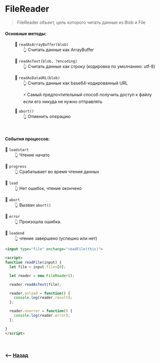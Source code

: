 # FileReader
> FileReader объект, цель которого читать данные из Blob и File

#### Основные методы:

&emsp;&emsp; 💠 `readAsArrayBuffer(blob)`   
&emsp;&emsp;&emsp;&emsp; 👆 Считать данные как ArrayBuffer


&emsp;&emsp; 💠 `readAsText(blob, ?encoding)`  
&emsp;&emsp;&emsp;&emsp; 👆 Считать данные как строку (кодировка по умолчанию: utf-8)


&emsp;&emsp; 💠 `readAsDataURL(blob)`  
&emsp;&emsp;&emsp;&emsp; 👆 Считать данные как base64-кодированный URL  


&emsp;&emsp;&emsp;&emsp; ⚡️ Самый предпочтительный способ получить доступ к файлу  
&emsp;&emsp;&emsp;&emsp; если его никуда не нужно отправлять

&emsp;&emsp; 💠 `abort()`  
&emsp;&emsp;&emsp;&emsp; 👆 Отменить операцию

<br>

#### События процессов:

🎯 `loadstart`  
&emsp;&emsp; 👆 Чтение начато

🎯 `progress`  
&emsp;&emsp; 👆 Срабатывает во время чтения данных

🎯 `load`  
&emsp;&emsp; 👆 Нет ошибок, чтение окончено

🎯 `abort`  
&emsp;&emsp; 👆 Вызван `abort()`

🎯 `error`  
&emsp;&emsp; 👆 Произошла ошибка.

🎯 `loadend`   
&emsp;&emsp; 👆 чтение завершено (успешно или нет)

```html
<input type="file" onchange="readFile(this)">

<script>
function readFile(input) {
  let file = input.files[0];

  let reader = new FileReader();

  reader.readAsText(file);

  reader.onload = function() {
    console.log(reader.result);
  };

  reader.onerror = function() {
    console.log(reader.error);
  };

}
</script>
```

<br>

### ⟵ **<a href="../../readme.md">Назад</a>**